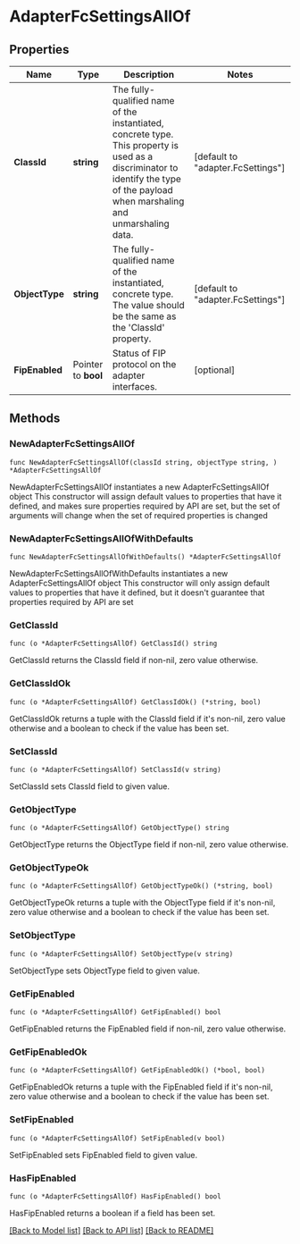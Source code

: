 # AdapterFcSettingsAllOf

## Properties

Name | Type | Description | Notes
------------ | ------------- | ------------- | -------------
**ClassId** | **string** | The fully-qualified name of the instantiated, concrete type. This property is used as a discriminator to identify the type of the payload when marshaling and unmarshaling data. | [default to "adapter.FcSettings"]
**ObjectType** | **string** | The fully-qualified name of the instantiated, concrete type. The value should be the same as the &#39;ClassId&#39; property. | [default to "adapter.FcSettings"]
**FipEnabled** | Pointer to **bool** | Status of FIP protocol on the adapter interfaces. | [optional] 

## Methods

### NewAdapterFcSettingsAllOf

`func NewAdapterFcSettingsAllOf(classId string, objectType string, ) *AdapterFcSettingsAllOf`

NewAdapterFcSettingsAllOf instantiates a new AdapterFcSettingsAllOf object
This constructor will assign default values to properties that have it defined,
and makes sure properties required by API are set, but the set of arguments
will change when the set of required properties is changed

### NewAdapterFcSettingsAllOfWithDefaults

`func NewAdapterFcSettingsAllOfWithDefaults() *AdapterFcSettingsAllOf`

NewAdapterFcSettingsAllOfWithDefaults instantiates a new AdapterFcSettingsAllOf object
This constructor will only assign default values to properties that have it defined,
but it doesn't guarantee that properties required by API are set

### GetClassId

`func (o *AdapterFcSettingsAllOf) GetClassId() string`

GetClassId returns the ClassId field if non-nil, zero value otherwise.

### GetClassIdOk

`func (o *AdapterFcSettingsAllOf) GetClassIdOk() (*string, bool)`

GetClassIdOk returns a tuple with the ClassId field if it's non-nil, zero value otherwise
and a boolean to check if the value has been set.

### SetClassId

`func (o *AdapterFcSettingsAllOf) SetClassId(v string)`

SetClassId sets ClassId field to given value.


### GetObjectType

`func (o *AdapterFcSettingsAllOf) GetObjectType() string`

GetObjectType returns the ObjectType field if non-nil, zero value otherwise.

### GetObjectTypeOk

`func (o *AdapterFcSettingsAllOf) GetObjectTypeOk() (*string, bool)`

GetObjectTypeOk returns a tuple with the ObjectType field if it's non-nil, zero value otherwise
and a boolean to check if the value has been set.

### SetObjectType

`func (o *AdapterFcSettingsAllOf) SetObjectType(v string)`

SetObjectType sets ObjectType field to given value.


### GetFipEnabled

`func (o *AdapterFcSettingsAllOf) GetFipEnabled() bool`

GetFipEnabled returns the FipEnabled field if non-nil, zero value otherwise.

### GetFipEnabledOk

`func (o *AdapterFcSettingsAllOf) GetFipEnabledOk() (*bool, bool)`

GetFipEnabledOk returns a tuple with the FipEnabled field if it's non-nil, zero value otherwise
and a boolean to check if the value has been set.

### SetFipEnabled

`func (o *AdapterFcSettingsAllOf) SetFipEnabled(v bool)`

SetFipEnabled sets FipEnabled field to given value.

### HasFipEnabled

`func (o *AdapterFcSettingsAllOf) HasFipEnabled() bool`

HasFipEnabled returns a boolean if a field has been set.


[[Back to Model list]](../README.md#documentation-for-models) [[Back to API list]](../README.md#documentation-for-api-endpoints) [[Back to README]](../README.md)


